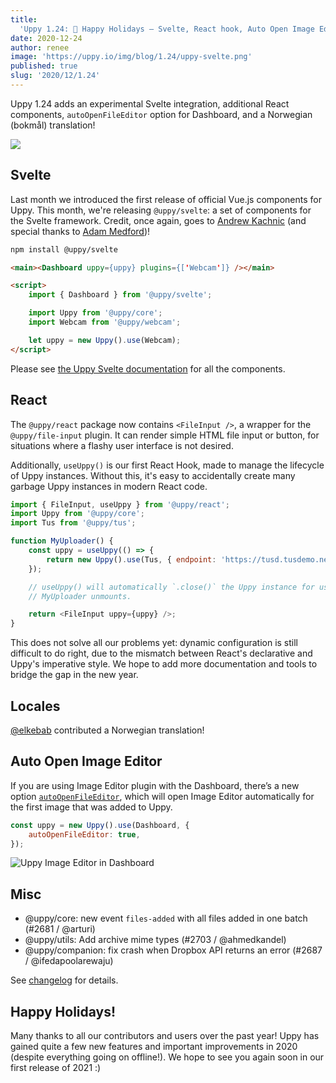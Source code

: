 ```yaml
---
title:
  'Uppy 1.24: 🎅 Happy Holidays — Svelte, React hook, Auto Open Image Editor'
date: 2020-12-24
author: renee
image: 'https://uppy.io/img/blog/1.24/uppy-svelte.png'
published: true
slug: '2020/12/1.24'
---
```


Uppy 1.24 adds an experimental Svelte integration, additional React components,
`autoOpenFileEditor` option for Dashboard, and a Norwegian (bokmål) translation!

![](/img/blog/1.24/uppy-svelte.png)

<!--truncate-->

## Svelte

Last month we introduced the first release of official Vue.js components for
Uppy. This month, we're releasing `@uppy/svelte`: a set of components for the
Svelte framework. Credit, once again, goes to
[Andrew Kachnic](https://github.com/ajkachnic) (and special thanks to
[Adam Medford](https://github.com/adammedford))!

```sh
npm install @uppy/svelte
```

```html
<main><Dashboard uppy={uppy} plugins={['Webcam']} /></main>

<script>
	import { Dashboard } from '@uppy/svelte';

	import Uppy from '@uppy/core';
	import Webcam from '@uppy/webcam';

	let uppy = new Uppy().use(Webcam);
</script>
```

Please see [the Uppy Svelte documentation](https://uppy.io/docs/svelte/) for all
the components.

## React

The `@uppy/react` package now contains `<FileInput />`, a wrapper for the
`@uppy/file-input` plugin. It can render simple HTML file input or button, for
situations where a flashy user interface is not desired.

Additionally, `useUppy()` is our first React Hook, made to manage the lifecycle
of Uppy instances. Without this, it's easy to accidentally create many garbage
Uppy instances in modern React code.

```js
import { FileInput, useUppy } from '@uppy/react';
import Uppy from '@uppy/core';
import Tus from '@uppy/tus';

function MyUploader() {
	const uppy = useUppy(() => {
		return new Uppy().use(Tus, { endpoint: 'https://tusd.tusdemo.net' });
	});

	// useUppy() will automatically `.close()` the Uppy instance for us when
	// MyUploader unmounts.

	return <FileInput uppy={uppy} />;
}
```

This does not solve all our problems yet: dynamic configuration is still
difficult to do right, due to the mismatch between React's declarative and
Uppy's imperative style. We hope to add more documentation and tools to bridge
the gap in the new year.

## Locales

[@elkebab](https://github.com/elkebab) contributed a Norwegian translation!

## Auto Open Image Editor

If you are using Image Editor plugin with the Dashboard, there’s a new option
[`autoOpenFileEditor`](https://uppy.io/docs/dashboard/#autoOpenFileEditor-false),
which will open Image Editor automatically for the first image that was added to
Uppy.

```js
const uppy = new Uppy().use(Dashboard, {
	autoOpenFileEditor: true,
});
```

<img className="border" src="/img/blog/1.24/image-editor-alone.jpg" alt="Uppy Image Editor in Dashboard" />

## Misc

- @uppy/core: new event `files-added` with all files added in one batch (#2681 /
  @arturi)
- @uppy/utils: Add archive mime types (#2703 / @ahmedkandel)
- @uppy/companion: fix crash when Dropbox API returns an error (#2687 /
  @ifedapoolarewaju)

See
[changelog](https://github.com/transloadit/uppy/blob/master/CHANGELOG.md#1240)
for details.

## Happy Holidays!

Many thanks to all our contributors and users over the past year! Uppy has
gained quite a few new features and important improvements in 2020 (despite
everything going on offline!). We hope to see you again soon in our first
release of 2021 :)
